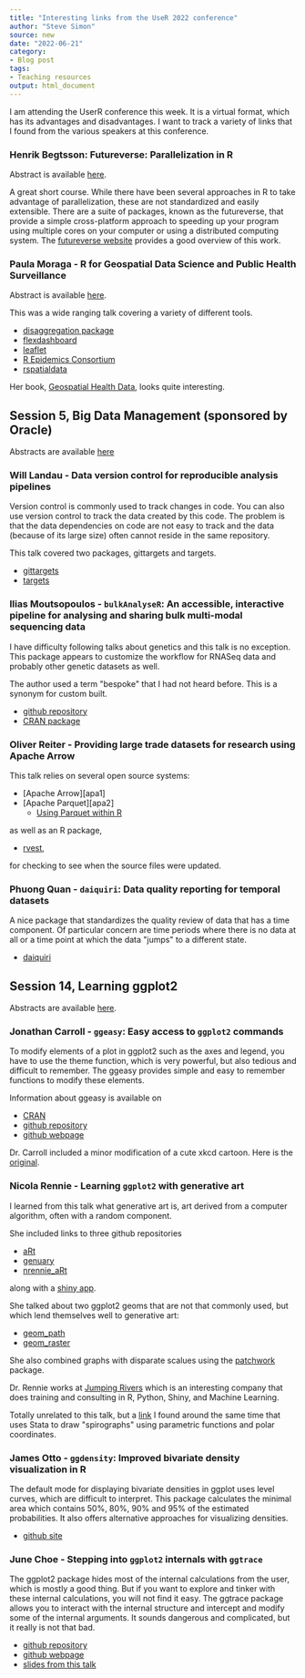 ```yaml
---
title: "Interesting links from the UseR 2022 conference"
author: "Steve Simon"
source: new
date: "2022-06-21"
category: 
- Blog post
tags:
- Teaching resources
output: html_document
---
```


I am attending the UserR conference this week. It is a virtual format, which has its advantages and disadvantages. I want to track a variety of links that I found from the various speakers at this conference.

<!--more-->

### Henrik Begtsson: Futureverse: Parallelization in R

Abstract is available [here][begt0].

A great short course. While there have been several approaches in R to take advantage of parallelization, these are not standardized and easily extensible. There are a suite of packages, known as the futureverse, that provide a simple cross-platform approach to speeding up your program using multiple cores on your computer or using a distributed computing system. The [futureverse website][begt1] provides a good overview of this work.

[begt0]: https://user2022.r-project.org/program/tutorials/#futureverse-parallelization-in-r
[begt1]: https://www.futureverse.org/

### Paula Moraga - R for Geospatial Data Science and Public Health Surveillance

Abstract is available [here][mora0].

This was a wide ranging talk covering a variety of different tools.

+ [disaggregation package][disa1]
+ [flexdashboard][rstu1]
+ [leaflet][cheu1]
+ [R Epidemics Consortium][reco1]
+ [rspatialdata][rspa1]

Her book, [Geospatial Health Data][rout1], looks quite interesting.

[cheu1]: https://cran.r-project.org/package=leaflet
[disa1]: https://cran.r-project.org/web/packages/disaggregation/vignettes/disaggregation.html
[mora0]: https://user2022.r-project.org/program/talks/#tuesday-21-june-2022-9-00-10-15am-cdt-opening-remarks-and-paula-moraga
[reco1]: https://www.repidemicsconsortium.org/
[rout1]: https://www.routledge.com/Geospatial-Health-Data-Modeling-and-Visualization-with-R-INLA-and-Shiny/Moraga/p/book/9780367357955
[rspa1]: https://rspatialdata.github.io/
[rstu1]: https://pkgs.rstudio.com/flexdashboard/

## Session 5, Big Data Management (sponsored by Oracle)

Abstracts are available [here][user05]

[user05]: https://user2022.r-project.org/program/talks/#session-5-big-data-management-sponsored-by-oracle

### Will Landau - Data version control for reproducible analysis pipelines

Version control is commonly used to track changes in code. You can also use version control to track the data created by this code. The problem is that the data dependencies on code are not easy to track and the data (because of its large size) often cannot reside in the same repository.

This talk covered two packages, gittargets and targets.

+ [gittargets][land1]
+ [targets][land2]

[land1]: https://docs.ropensci.org/gittargets
[land2]: https://books.ropensci.org/targets/

### Ilias Moutsopoulos - `bulkAnalyseR`: An accessible, interactive pipeline for analysing and sharing bulk multi-modal sequencing data

I have difficulty following talks about genetics and this talk is no exception. This package appears to customize the workflow for RNASeq data and probably other genetic datasets as well.

The author used a term "bespoke" that I had not heard before. This is a synonym for custom built.

+ [github repository][mout1]
+ [CRAN package][mout2]

[mout1]: https://github.com/Core-Bioinformatics/bulkAnalyseR
[mout2]: https://cran.r-project.org/web/packages/bulkAnalyseR

### Oliver Reiter - Providing large trade datasets for research using Apache Arrow

This talk relies on several open source systems:

+ [Apache Arrow][apa1]
+ [Apache Parquet][apa2] 
  + [Using Parquet within R][gil1]
  
as well as an R package,

+ [rvest][tidy1],

for checking to see when the source files were updated.

[apac1]: https://arrow.apache.org/
[apac2]: https://arrow.apache.org/
[gil1]: https://www.jumpingrivers.com/blog/parquet-file-format-big-data-r/  
[tidy1]: https://rvest.tidyverse.org/

### Phuong Quan - `daiquiri`: Data quality reporting for temporal datasets

A nice package that standardizes the quality review of data that has a time component. Of particular concern are time periods where there is no data at all or a time point at which the data "jumps" to a different state.

+ [daiquiri][quan1]

[quan1]: https://rdrr.io/github/phuongquan/daiquiri/f/README.md

## Session 14, Learning ggplot2

Abstracts are available [here][user14].

[user14]: https://user2022.r-project.org/program/talks/#session-14-learning-ggplot2

### Jonathan Carroll - `ggeasy`: Easy access to `ggplot2` commands

To modify elements of a plot in ggplot2 such as the axes and legend, you have to use the theme function, which is very powerful, but also tedious and difficult to remember. The ggeasy provides simple and easy to remember functions to modify these elements.

Information about ggeasy is available on

+ [CRAN][carr1]
+ [github repository][carr2]
+ [github webpage][carr3]

Dr. Carroll included a minor modification of a cute xkcd cartoon. Here is the [original][munr1].

[carr1]: https://cran.r-project.org/package=ggeasy
[carr2]: https://github.com/jonocarroll/ggeasy
[carr3]: https://jonocarroll.github.io/ggeasy/

[munr1]: https://xkcd.com/1168/

### Nicola Rennie - Learning `ggplot2` with generative art

I learned from this talk what generative art is, art derived from a computer algorithm, often with a random component.  

She included links to three github repositories

+ [aRt][renn1]
+ [genuary][renn2]
+ [nrennie_aRt][renn3]

along with a [shiny app][renn4].

She talked about two ggplot2 geoms that are not that commonly used, but which lend themselves well to generative art:

+ [geom_path][geom1]
+ [geom_raster][geom2]

She also combined graphs with disparate scalues using the [patchwork][pede1] package.

Dr. Rennie works at [Jumping Rivers][jump1] which is an interesting company that does training and consulting in R, Python, Shiny, and Machine Learning.

Totally unrelated to this talk, but a [link][stat1] I found around the same time that uses Stata to draw "spirographs" using parametric functions and polar coordinates. 

[geom1]: https://ggplot2.tidyverse.org/reference/geom_path.html
[geom2]: https://ggplot2.tidyverse.org/reference/geom_tile.html
[jump1]: https://www.jumpingrivers.com/
[pede1]: https://patchwork.data-imaginist.com/
[renn1]: https://github.com/nrennie/aRt
[renn2]: https://github.com/nrennie/genuary
[renn3]: https://github.com/nrennie/nrennie_aRt
[renn4]: https://nrennie35.shinyapps.io/nrennie_aRt/
[stat1]: https://medium.com/the-stata-gallery/spirographs-and-parametric-plots-in-stata-960e332aa035

### James Otto - `ggdensity`: Improved bivariate density visualization in R

The default mode for displaying bivariate densities in ggplot uses level curves, which are difficult to interpret. This package calculates the minimal area which contains 50%, 80%, 90% and 95% of the estimated probabilities. It also offers alternative approaches for visualizing densities.

+ [github site][otto1]

[otto1]: https://github.com/jamesotto852/ggdensity

### June Choe - Stepping into `ggplot2` internals with `ggtrace`

The ggplot2 package hides most of the internal calculations from the user, which is mostly a good thing. But if you want to explore and tinker with these internal calculations, you will not find it easy. The ggtrace package allows you to interact with the internal structure and intercept and modify some of the internal arguments. It sounds dangerous and complicated, but it really is not that bad.

+ [github repository][choe1]
+ [github webpage][choe2]
+ [slides from this talk][choe3]

[choe1]: https://github.com/yjunechoe/ggtrace/
[choe2]: https://yjunechoe.github.io/ggtrace/
[choe3]: https://yjunechoe.github.io/ggtrace-user2022/

